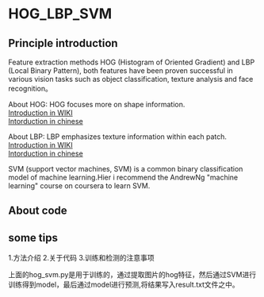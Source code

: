 # HOG_LBP_SVM

## Principle introduction

Feature extraction methods HOG (Histogram of Oriented Gradient) and LBP (Local Binary Pattern), both features have been proven successful in various vision tasks such as object classification, texture analysis and face recognition。<br>

About HOG:
HOG focuses more on shape information. <br>
[Introduction in WIKI](https://en.wikipedia.org/wiki/Histogram_of_oriented_gradients)<br>
[Intorduction in chinese](https://blog.csdn.net/hujingshuang/article/details/47337707)<br>

About LBP:
LBP emphasizes texture information within each patch.<br>
[Introduction in WIKI](https://en.wikipedia.org/wiki/Local_binary_patterns)<br>
[Intorduction in chinese](https://www.cnblogs.com/hyb965149985/p/10743022.html)<br>

SVM (support vector machines, SVM) is a common binary classification model of machine learning.Hier i recommend the AndrewNg "machine learning" course on coursera to learn SVM.<br>

## About code


## some tips
1.方法介绍
2.关于代码
3.训练和检测的注意事项

上面的hog_svm.py是用于训练的，通过提取图片的hog特征，然后通过SVM进行训练得到model，最后通过model进行预测,将结果写入result.txt文件之中。

